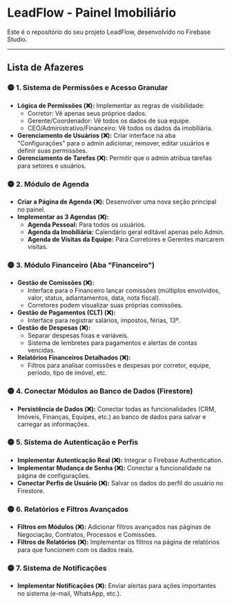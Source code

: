 # LeadFlow - Painel Imobiliário

Este é o repositório do seu projeto LeadFlow, desenvolvido no Firebase Studio.

---

## Lista de Afazeres

### 🟡 1. Sistema de Permissões e Acesso Granular
-   **Lógica de Permissões (❌):** Implementar as regras de visibilidade:
    -   Corretor: Vê apenas seus próprios dados.
    -   Gerente/Coordenador: Vê todos os dados de sua equipe.
    -   CEO/Administrativo/Financeiro: Vê todos os dados da imobiliária.
-   **Gerenciamento de Usuários (❌):** Criar interface na aba "Configurações" para o admin adicionar, remover, editar usuários e definir suas permissões.
-   **Gerenciamento de Tarefas (❌):** Permitir que o admin atribua tarefas para setores e usuários.

### 🟡 2. Módulo de Agenda
-   **Criar a Página de Agenda (❌):** Desenvolver uma nova seção principal no painel.
-   **Implementar as 3 Agendas (❌):**
    -   **Agenda Pessoal:** Para todos os usuários.
    -   **Agenda da Imobiliária:** Calendário geral editável apenas pelo Admin.
    -   **Agenda de Visitas da Equipe:** Para Corretores e Gerentes marcarem visitas.

### 🟡 3. Módulo Financeiro (Aba "Financeiro")
-   **Gestão de Comissões (❌):**
    -   Interface para o Financeiro lançar comissões (múltiplos envolvidos, valor, status, adiantamentos, data, nota fiscal).
    -   Corretores podem visualizar suas próprias comissões.
-   **Gestão de Pagamentos (CLT) (❌):**
    -   Interface para registrar salários, impostos, férias, 13º.
-   **Gestão de Despesas (❌):**
    -   Separar despesas fixas e variáveis.
    -   Sistema de lembretes para pagamentos e alertas de contas vencidas.
-   **Relatórios Financeiros Detalhados (❌):**
    -   Filtros para analisar comissões e despesas por corretor, equipe, período, tipo de imóvel, etc.

### 🟡 4. Conectar Módulos ao Banco de Dados (Firestore)
-   **Persistência de Dados (❌):** Conectar todas as funcionalidades (CRM, Imóveis, Finanças, Equipes, etc.) ao banco de dados para salvar e carregar as informações.

### 🟡 5. Sistema de Autenticação e Perfis
-   **Implementar Autenticação Real (❌):** Integrar o Firebase Authentication.
-   **Implementar Mudança de Senha (❌):** Conectar a funcionalidade na página de configurações.
-   **Conectar Perfis de Usuário (❌):** Salvar os dados do perfil do usuário no Firestore.

### 🟡 6. Relatórios e Filtros Avançados
-   **Filtros em Módulos (❌):** Adicionar filtros avançados nas páginas de Negociação, Contratos, Processos e Comissões.
-   **Filtros de Relatórios (❌):** Implementar os filtros na página de relatórios para que funcionem com os dados reais.

### 🟡 7. Sistema de Notificações
-   **Implementar Notificações (❌):** Enviar alertas para ações importantes no sistema (e-mail, WhatsApp, etc.).

